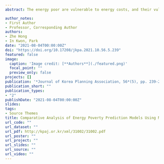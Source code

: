 ```yaml
---
abstract: The energy poor are vulnerable to energy costs, and their vulnerability is expected to increase with climate change. Therefore, accurately predicting energy poverty can help minimize damage cause by climate change to achieve social equity. This study aims to develop a series of models to predict energy poverty as well as analyze the relative importances and partial dependences of predictors by applying machine learning algorithms. Accordingly, we used the 2016 Household Income and Expenditure Survey data and applied different machine-learning methods, such as Decision Tree, Artificial Neural Network, Bagging, Random Forest, Extreme Gradient Boosting, and Support Vector Machine. The main results are as follows. First, the Random Forest model performs the best at predicting energy poverty. Second, household income, food expenses, living floor area, age of the householder, public transfer income, and educational attainment of the householder are the most important predictors. Third, using partial dependence plots (PDPs) and accumulated local effects (ALEs), we identified the nonlinear relationships between the six most important predictors and the response variable. Based on these findings, we expect to derive meaningful policy implications to identify the traits that affect the probability of a family's energy poverty.

author_notes:
- First Author
- Professor, Corresponding Author
authors:
- Zhe Hong
- In Kwon, Park
date: "2021-08-04T00:00:00Z"
doi: "https://doi.org/10.17208/jkpa.2021.10.56.5.239"
featured: false
image:
  caption: 'Image credit: [**Authors**](./featured.png)'
  focal_point: ""
  preview_only: false
projects: []
publication: '*Journal of Korea Planning Association, 56*(5), pp. 239-255'
publication_short: ""
publication_types:
- "2"
publishDate: "2021-08-04T00:00:00Z"
slides:
tags:
- Source Themes
title: Comparative Analysis of Energy Poverty Prediction Models Using Machine Learning Algorithms
url_code: ""
url_dataset: ""
url_pdf: http://kpaj.or.kr/xml/31002/31002.pdf
url_poster: ""
url_project: ""
url_slides: ""
url_source: ""
url_video: ""
---
```


